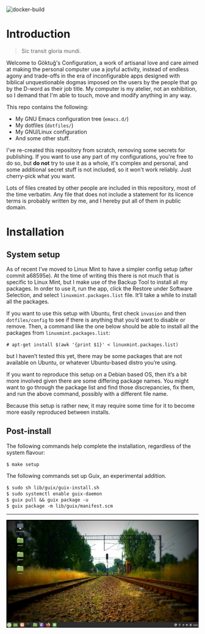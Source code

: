 ![docker-build](https://github.com/cadadr/configuration/workflows/docker-build/badge.svg)

Introduction
============

> Sic transit gloria mundi.

Welcome to Göktuğ's Configuration, a work of artisanal love and care
aimed at making the personal computer use a joyful activity, instead of
endless agony and trade-offs in the era of inconfigurable apps designed
with biblical unquestionable dogmas imposed on the users by the people
that go by the D-word as their job title. My computer is my atelier, not
an exhibition, so I demand that I'm able to touch, move and modify
anything in any way.

This repo contains the following:

-   My GNU Emacs configuration tree (`emacs.d/`)
-   My dotfiles (`dotfiles/`)
-   My GNU/Linux configuration
-   And some other stuff.

I've re-created this repository from scratch, removing some secrets
for publishing. If you want to use any part of my configurations,
you're free to do so, but **do not** try to use it as a whole, it's
complex and personal, and some additional secret stuff is not
included, so it won't work reliably. Just cherry-pick what you want.

Lots of files created by other people are included in this repository,
most of the time verbatim. Any file that does not include a statement
for its licence terms is probably written by me, and I hereby put all of
them in public domain.

Installation
============

System setup
------------

As of recent I’ve moved to Linux Mint to have a simpler config setup
(after commit a68595e).  At the time of writing this there is not much
that is specific to Linux Mint, but I make use of the Backup Tool to
install all my packages.  In order to use it, run the app, click the
Restore under Software Selection, and select `linuxmint.packages.list`
file.  It’ll take a while to install all the packages.

If you want to use this setup with Ubuntu, first check `invasion` and
then `dotfiles/config` to see if there is anything that you’d want to
disable or remove.  Then, a command like the one below should be able
to install all the packages from `linuxmint.packages.list`:

    # apt-get install $(awk '{print $1}' < linuxmint.packages.list)

but I haven’t tested this yet, there may be some packages that are not
available on Ubuntu, or whatever Ubuntu-based distro you’re using.

If you want to reproduce this setup on a Debian based OS, then it’s a
bit more involved given there are some differing package names.  You
might want to go through the package list and find those
discrepancies, fix them, and run the above command, possibly with a
different file name.

Because this setup is rather new, it may require some time for it to
become more easily reproduced between installs.

Post-install
------------

The following commands help complete the installation, regardless of the
system flavour:


```
$ make setup
```

The following commands set up Guix, an experimental addition.

```
$ sudo sh lib/guix/guix-install.sh
$ sudo systemctl enable guix-daemon
$ guix pull && guix package -u
$ guix package -m lib/guix/manifest.scm
```

---

![screen cap](candy/scr.png)
